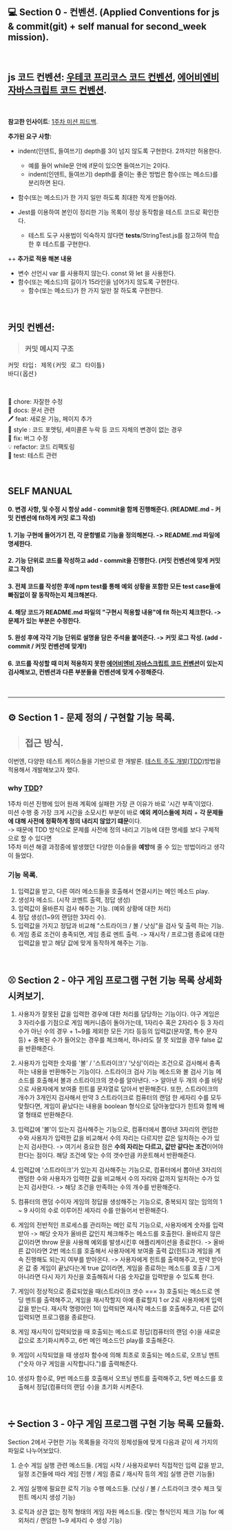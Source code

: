 ## 💻 Section 0 - 컨벤션. (Applied Conventions for js & commit(git) + self manual for second_week mission).

<br>

## js 코드 컨벤션: [우테코 프리코스 코드 컨벤션](https://github.com/woowacourse/woowacourse-docs/tree/main/styleguide/javascript), [에어비엔비 자바스크립트 코드 컨벤션](https://github.com/airbnb/javascript).

<br>

**참고한 인사이트**: [1주차 미션 피드백](https://docs.google.com/document/d/1fxW5IrWeJ6VATWJqE9F5NDiRifrqLRsChXFVicVEQdw/edit#).

**추가된 요구 사항:**

- indent(인덴트, 들여쓰기) depth를 3이 넘지 않도록 구현한다. 2까지만 허용한다.

  - 예를 들어 while문 안에 if문이 있으면 들여쓰기는 2이다.
  - indent(인덴트, 들여쓰기) depth를 줄이는 좋은 방법은 함수(또는 메소드)를 분리하면 된다.

- 함수(또는 메소드)가 한 가지 일만 하도록 최대한 작게 만들어라.
- Jest를 이용하여 본인이 정리한 기능 목록이 정상 동작함을 테스트 코드로 확인한다.
  - 테스트 도구 사용법이 익숙하지 않다면 **tests**/StringTest.js를 참고하여 학습한 후 테스트를 구현한다.

++ **추가로 적용 해본 내용**

- 변수 선언시 var 를 사용하지 않는다. const 와 let 을 사용한다.
- 함수(또는 메소드)의 길이가 15라인을 넘어가지 않도록 구현한다.
  - 함수(또는 메소드)가 한 가지 일만 잘 하도록 구현한다.

<br>

## 커밋 컨벤션:

> ### 커밋 메시지 구조

<pre>커밋 타입: 제목(커밋 로그 타이틀)     
바디(옵션)             </pre>
  <br>

🍎 chore: 자잘한 수정 <br>
📄 docs: 문서 관련 <br>
🖊 feat: 새로운 기능, 페이지 추가 <br>
🎨 style : 코드 포맷팅, 세미콜론 누락 등 코드 자체의 변경이 없는 경우 <br>
🐞 fix: 버그 수정 <br>
💡 refactor: 코드 리팩토링 <br>
🧪 test: 테스트 관련 <br>

<br>

## SELF MANUAL

#### 0. 변경 사항, 및 수정 시 항상 add - commit을 함께 진행해준다. (README.md - 커밋 컨벤션에 fit하게 커밋 로그 작성)

#### 1. 기능 구현에 들어가기 전, 각 문항별로 기능을 정의해본다. -> README.md 파일에 명세한다.

#### 2. 기능 단위로 코드를 작성하고 add - commit을 진행한다. (커밋 컨벤션에 맞게 커밋 로그 작성)

#### 3. 전체 코드를 작성한 후에 npm test를 통해 예외 상황을 포함한 모든 test case들에 빠짐없이 잘 동작하는지 체크해본다.

#### 4. 해당 코드가 README.md 파일의 "구현시 적용할 내용"에 fit 하는지 체크한다. -> 문제가 있는 부분은 수정한다.

#### 5. 완성 후에 각각 기능 단위로 설명을 담은 주석을 붙여준다. -> 커밋 로그 작성. (add - commit / 커밋 컨벤션에 맞게!)

#### 6. 코드를 작성할 때 미처 적용하지 못한 [에어비엔비 자바스크립트 코드 컨벤션](https://github.com/airbnb/javascript)이 있는지 검사해보고, 컨벤션과 다른 부분들을 컨벤션에 맞게 수정해준다.

<br>

<hr>

## ⚙️ Section 1 - 문제 정의 / 구현할 기능 목록.

> ## 접근 방식.

이번엔, 다양한 테스트 케이스들을 기반으로 한 개발론. [테스트 주도 개발(TDD)](https://ko.wikipedia.org/wiki/%ED%85%8C%EC%8A%A4%ED%8A%B8_%EC%A3%BC%EB%8F%84_%EA%B0%9C%EB%B0%9C)방법을 적용해서 개발해보고자 했다.

### why [TDD](https://ko.wikipedia.org/wiki/%ED%85%8C%EC%8A%A4%ED%8A%B8_%EC%A3%BC%EB%8F%84_%EA%B0%9C%EB%B0%9C)?

1주차 미션 진행에 있어 원래 계획에 실패한 가장 큰 이유가 바로 '시간 부족'이었다. <br>
미션 수행 중 가장 크게 시간을 소모시킨 부분이 바로 **예외 케이스들에 처리** + **각 문제들에 대해 사전에 정확하게 정의 내리지 않았기 떄문**이다. <br>
-> 때문에 TDD 방식으로 문제를 사전에 정의 내리고 기능에 대한 명세를 보다 구체적으로 할 수 있다면 <br>
1주차 미션 해결 과정중에 발생했던 다양한 이슈들을 **예방**해 줄 수 있는 방법이라고 생각이 들었다.

### 기능 목록.

1. 입력값을 받고, 다른 여러 메소드들을 호출해서 연결시키는 메인 메소드 play.
2. 생성자 메소드. (시작 코멘트 출력, 정답 생성)
3. 입력값이 올바른지 검사 해주는 기능. (예외 상황에 대한 처리)
4. 정답 생성(1~9의 랜덤한 3자리 수).
5. 입력값을 가지고 정답과 비교해 "스트라이크 / 볼 / 낫싱"을 검사 및 출력 하는 기능.
6. 게임 종료 조건이 충족되면, 게임 종료 멘트 출력. -> 재시작 / 프로그램 종료에 대한 입력값을 받고 해당 값에 맞게 동작하게 해주는 기능.

<br>

## ⚾️ Section 2 - 야구 게임 프로그램 구현 기능 목록 상세화 시켜보기.

1. 사용자가 잘못된 값을 입력한 경우에 대한 처리를 담당하는 기능이다. 야구 게임은 3 자리수를 기점으로 게임 메커니즘이 돌아가는데, 1자리수 혹은 2자리수 등 3 자리수가 아닌 수의 경우 + 1~9를 제외한 모든 기타 등등의 입력값(문자열, 특수 문자 등) + 중복된 수가 들어오는 경우를 체크해서, 하나라도 잘 못 되었을 경우 false 값을 반환해준다.

2. 사용자가 입력한 숫자를 '볼' / '스트라이크'/ '낫싱'이라는 조건으로 검사해서 충족하는 내용을 반환해주는 기능이다. 스트라이크 검사 기능 메소드와 볼 검사 기능 메소드를 호출해서 볼과 스트라이크의 갯수를 알아낸다. -> 알아낸 두 개의 수를 바탕으로 사용자에게 보여줄 힌트를 문자열로 담아서 반환해준다. 또한, 스트라이크의 개수가 3개인지 검사해서 만약 3 스트라이크로 컴퓨터의 랜덤 한 세자리 수를 모두 맞췄다면, 게임이 끝났다는 내용을 boolean 형식으로 담아놓았다가 힌트와 함께 배열 형태로 반환해준다.

3. 입력값에 '볼'이 있는지 검사해주는 기능으로, 컴퓨터에서 뽑아낸 3자리의 랜덤한 수와 사용자가 입력한 값을 비교해서 수의 자리는 다르지만 값은 일치하는 수가 있는지 검사한다. -> 여기서 중요한 점은 **수의 자리는 다르고, 값만 같다는 조건**이어야 한다는 점이다. 해당 조건에 맞는 수의 갯수만큼 카운트해서 반환해준다.

4. 입력값에 '스트라이크'가 있는지 검사해주는 기능으로, 컴퓨터에서 뽑아낸 3자리의 랜덤한 수와 사용자가 입력한 값을 비교해서 수의 자리와 값까지 일치하는 수가 있는지 검사한다. -> 해당 조건을 만족하는 수의 개수를 반환해준다.

5. 컴퓨터의 랜덤 수이자 게임의 정답을 생성해주는 기능으로, 중복되지 않는 임의의 1 ~ 9 사이의 수로 이루어진 세자리 수를 만들어서 반환해준다.

6. 게임의 전반적인 프로세스를 관리하는 메인 로직 기능으로, 사용자에게 숫자를 입력받아 -> 해당 숫자가 올바른 값인지 체크해주는 메소드를 호출한다. 올바르지 않은 값이라면 throw 문을 사용해 예외를 발생시킨후 애플리케이션을 종료한다. -> 올바른 값이라면 2번 메소드를 호출해서 사용자에게 보여줄 출력 값(힌트)과 게임을 계속 진행해도 되는지 여부를 받아온다. -> 사용자에게 힌트를 출력해주고, 만약 받아온 값 중 게임이 끝났다는게 true 값이라면, 게임을 종료하는 메소드를 호출 / 그게 아니라면 다시 자기 자신을 호출해줘서 다음 숫자값을 입력받을 수 있도록 한다.

7. 게임이 정상적으로 종료되었을 때(스트라이크 갯수 === 3) 호출되는 메소드로 엔딩 멘트를 출력해주고, 게임을 재시작할지 아예 종료할지 1 or 2로 사용자에게 입력값을 받는다. 재시작 명령어인 1이 입력되면 재시작 메소드를 호출해주고, 다른 값이 입력되면 프로그램을 종료한다.

8. 게임 재시작이 입력되었을 때 호출되는 메소드로 정답(컴퓨터의 랜덤 수)을 새로운 값으로 초기화시켜주고, 6번 메인 메소드인 play를 호출해준다.

9. 게임이 시작되었을 때 생성자 함수에 의해 최초로 호출되는 메소드로, 오프닝 멘트("숫자 야구 게임을 시작합니다.")를 출력해준다.

10. 생성자 함수로, 9번 메소드를 호출해서 오프닝 멘트를 출력해주고, 5번 메소드를 호출해서 정답(컴퓨터의 랜덤 수)을 초기화 시켜준다.

<br>

## ➗ Section 3 - 야구 게임 프로그램 구현 기능 목록 모듈화.

Section 2에서 구현한 기능 목록들을 각각의 정체성들에 맞게 다음과 같이 세 가지의 파일로 나누어보았다.

1. 순수 게임 실행 관련 메소드들. (게임 시작 / 사용자로부터 직접적인 입력 값을 받고, 일정 조건들에 따라 게임 진행 / 게임 종료 / 재시작 등의 게임 실행 관련 기능들)

2. 게임 실행에 필요한 로직 기능 수행 메소드들. (낫싱 / 볼 / 스트라이크 갯수 체크 및 힌트 메시지 생성 기능)

3. 로직과 상관 없는 정적 형태의 게임 자원 메소드들. (맞는 형식인지 체크 기능 for 예외처리 / 랜덤한 1~9 세자리 수 생성 기능)
